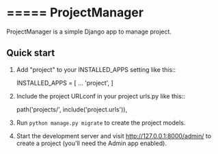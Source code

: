 =====
ProjectManager
=====

ProjectManager is a simple Django app to manage project.

Quick start
-----------

1. Add "project" to your INSTALLED_APPS setting like this::

    INSTALLED_APPS = [
        ...
        'project',
    ]

2. Include the project URLconf in your project urls.py like this::

    path('projects/', include('project.urls')),

3. Run `python manage.py migrate` to create the project models.

4. Start the development server and visit http://127.0.0.1:8000/admin/
   to create a project (you'll need the Admin app enabled).